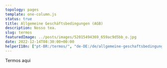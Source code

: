 ```yaml
---
topology: pages
template: one-column.js
status: true
title: Allgemeine Geschäftsbedingungen (AGB)
description: Nosso tea.
slug: termos
featuredImage: ../posts/images/52015494369_659ac9d5bb_o.jpg
date: 2022-12-14T08:30:00+00:00
helperI18n: ["pt-BR:/termos/", "de-DE:/de/allgemeine-geschaftsbedingungen/"]
---
```


Termos aqui
